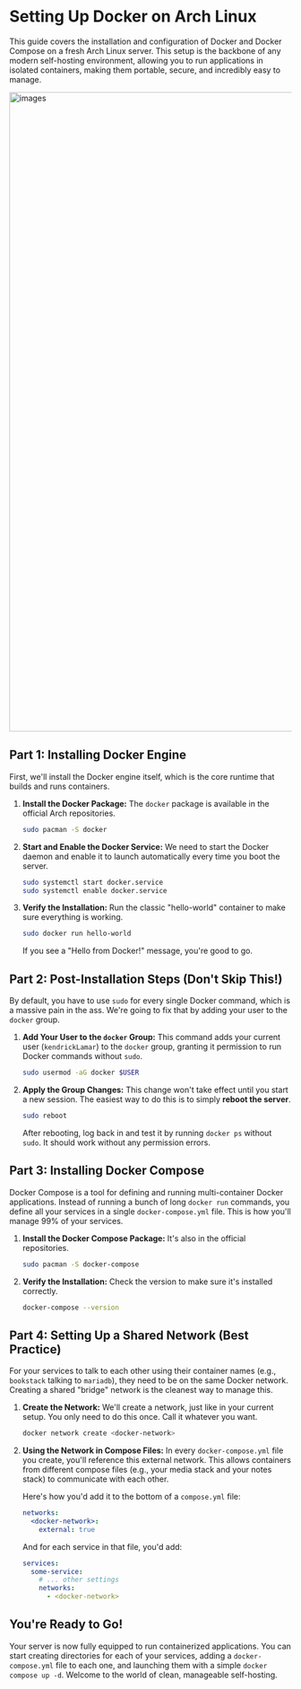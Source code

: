# Setting Up Docker on Arch Linux

This guide covers the installation and configuration of Docker and Docker Compose on a fresh Arch Linux server. This setup is the backbone of any modern self-hosting environment, allowing you to run applications in isolated containers, making them portable, secure, and incredibly easy to manage.

<img width="4440" height="1140" alt="images" src="https://github.com/user-attachments/assets/8b664ab6-7025-465e-a3f8-3739efef5938" />

## Part 1: Installing Docker Engine

First, we'll install the Docker engine itself, which is the core runtime that builds and runs containers.

1.  **Install the Docker Package:**
    The `docker` package is available in the official Arch repositories.
    ```bash
    sudo pacman -S docker
    ```

2.  **Start and Enable the Docker Service:**
    We need to start the Docker daemon and enable it to launch automatically every time you boot the server.
    ```bash
    sudo systemctl start docker.service
    sudo systemctl enable docker.service
    ```

3.  **Verify the Installation:**
    Run the classic "hello-world" container to make sure everything is working.
    ```bash
    sudo docker run hello-world
    ```
    If you see a "Hello from Docker!" message, you're good to go.

## Part 2: Post-Installation Steps (Don't Skip This!)

By default, you have to use `sudo` for every single Docker command, which is a massive pain in the ass. We're going to fix that by adding your user to the `docker` group.

1.  **Add Your User to the `docker` Group:**
    This command adds your current user (`kendrickLamar`) to the `docker` group, granting it permission to run Docker commands without `sudo`.
    ```bash
    sudo usermod -aG docker $USER
    ```

2.  **Apply the Group Changes:**
    This change won't take effect until you start a new session. The easiest way to do this is to simply **reboot the server**.
    ```bash
    sudo reboot
    ```
    After rebooting, log back in and test it by running `docker ps` without `sudo`. It should work without any permission errors.

## Part 3: Installing Docker Compose

Docker Compose is a tool for defining and running multi-container Docker applications. Instead of running a bunch of long `docker run` commands, you define all your services in a single `docker-compose.yml` file. This is how you'll manage 99% of your services.

1.  **Install the Docker Compose Package:**
    It's also in the official repositories.
    ```bash
    sudo pacman -S docker-compose
    ```

2.  **Verify the Installation:**
    Check the version to make sure it's installed correctly.
    ```bash
    docker-compose --version
    ```

## Part 4: Setting Up a Shared Network (Best Practice)

For your services to talk to each other using their container names (e.g., `bookstack` talking to `mariadb`), they need to be on the same Docker network. Creating a shared "bridge" network is the cleanest way to manage this.

1.  **Create the Network:**
    We'll create a network, just like in your current setup. You only need to do this once. Call it whatever you want.
    ```bash
    docker network create <docker-network>
    ```

2.  **Using the Network in Compose Files:**
    In every `docker-compose.yml` file you create, you'll reference this external network. This allows containers from different compose files (e.g., your media stack and your notes stack) to communicate with each other.

    Here's how you'd add it to the bottom of a `compose.yml` file:
    ```yaml
    networks:
      <docker-network>:
        external: true
    ```
    And for each service in that file, you'd add:
    ```yaml
    services:
      some-service:
        # ... other settings
        networks:
          - <docker-network>
    ```

## You're Ready to Go!

Your server is now fully equipped to run containerized applications. You can start creating directories for each of your services, adding a `docker-compose.yml` file to each one, and launching them with a simple `docker compose up -d`. Welcome to the world of clean, manageable self-hosting.
